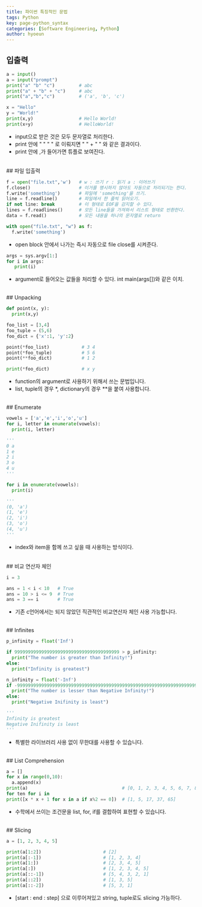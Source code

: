 ```yaml
---
title: 파이썬 특징적인 문법
tags: Python
key: page-python_syntax
categories: [Software Engineering, Python]
author: hyoeun
---
```


## 입출력

```python
a = input()
a = input("prompt")
print("a" "b" "c")         # abc
print("a" + "b" + "c")     # abc
print("a","b","c")         # ('a', 'b', 'c')

x = "Hello"
y = "World!"
print(x,y)                 # Hello World!
print(x+y)                 # HelloWorld!
```
* input으로 받은 것은 모두 문자열로 처리한다.
* print 안에 " " " " 로 이뤄지면 " " + " " 와 같은 결과이다.
* print 안에 ,가 들어가면 튜플로 보여진다.

<br>
## 파일 입출력

```python
f = open("file.txt",'w')   # w : 쓰기 r : 읽기 a : 이어쓰기
f.close()                  # 이거를 명시하지 않아도 자동으로 처리되기는 한다.
f.write('something')       # 파일에 'something'을 쓰기.
line = f.readline()        # 파일에서 한 줄씩 읽어오기.
if not line: break         # 이 형태로 EOF을 감지할 수 있다.
lines = f.readlines()      # 모든 line들을 가져와서 리스트 형태로 반환한다.
data = f.read()            # 모든 내용을 하나의 문자열로 return
```
```python
with open("file.txt", "w") as f:
  f.write('something')
```
* open block 안에서 나가는 즉시 자동으로 file close를 시켜준다.

```python
args = sys.argv[1:]
for i in args:
   print(i)
```
* argument로 들어오는 값들을 처리할 수 있다. int main(args[])와 같은 이치.

<br>
## Unpacking

```python
def point(x, y):
  print(x,y)

foo_list = [3,4]
foo_tuple = (5,6)
foo_dict = {'x':1, 'y':2}

point(*foo_list)            # 3 4
point(*foo_tuple)           # 5 6
point(**foo_dict)           # 1 2

print(*foo_dict)            # x y
```
* function의 argument로 사용하기 위해서 쓰는 문법입니다.
* list, tuple의 경우 *, dictionary의 경우 **을 붙여 사용합니다.

<br>
## Enumerate

```python
vowels = ['a','e','i','o','u']
for i, letter in enumerate(vowels):
  print(i, letter)

'''
0 a
1 e
2 i
3 o
4 u
'''

for i in enumerate(vowels):
  print(i)

'''
(0, 'a')
(1, 'e')
(2, 'i')
(3, 'o')
(4, 'u')
'''
```
* index와 item을 함께 쓰고 싶을 때 사용하는 방식이다.

<br>
## 비교 연산자 체인

```python
i = 3

ans = 1 < i < 10   # True
ans = 10 > i <= 9  # True
ans = 3 == i       # True
```
* 기존 c언어에서는 되지 않았던 직관적인 비교연산자 체인 사용 가능합니다.

<br>
## Infinites

```python
p_infinity = float('Inf')

if 999999999999999999999999999999999999999 > p_infinity:
  print("The number is greater than Infinity!")
else:
  print("Infinity is greatest")

n_infinity = float('-Inf')
if -9999999999999999999999999999999999999999999999999999999999999999999 < n_infinity:
  print("The number is lesser than Negative Infinity!")
else:
  print("Negative Inifinity is least")

'''
Infinity is greatest
Negative Inifinity is least
'''
```
* 특별한 라이브러리 사용 없이 무한대를 사용할 수 있습니다.

<br>
## List Comprehension

```python
a = []
for x in range(0,10):
  a.append(x)
print(a)                                   # [0, 1, 2, 3, 4, 5, 6, 7, 8, 9]
for ten for i in 
print([x * x + 1 for x in a if x%2 == 0])  # [1, 5, 17, 37, 65]
```
* 수학에서 쓰이는 조건문을 list, for, if를 결합하여 표현할 수 있습니다.

<br>
## Slicing

```python
a = [1, 2, 3, 4, 5]

print(a[1:2])                       # [2]
print(a[:-1])                       # [1, 2, 3, 4]
print(a[1:])                        # [2, 3, 4, 5]
print(a[:])                         # [1, 2, 3, 4, 5]
print(a[::-1])                      # [5, 4, 3, 2, 1]
print(a[::2])                       # [1, 3, 5]
print(a[::-2])                      # [5, 3, 1]
```
* \[start : end : step\] 으로 이루어져있고 string, tuple로도 slicing 가능하다.